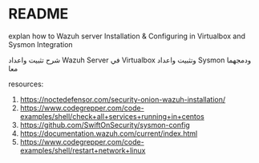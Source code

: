# README

explan how to Wazuh server Installation & Configuring in Virtualbox and Sysmon Integration 

شرح تثبيت واعداد Wazuh Server في Virtualbox وتثبيت واعداد Sysmon ودمجهما معا

resources:
1. https://noctedefensor.com/security-onion-wazuh-installation/
2. https://www.codegrepper.com/code-examples/shell/check+all+services+running+in+centos
3. https://github.com/SwiftOnSecurity/sysmon-config
4. https://documentation.wazuh.com/current/index.html
5. https://www.codegrepper.com/code-examples/shell/restart+network+linux
